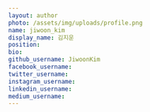 ```yaml
---
layout: author
photo: /assets/img/uploads/profile.png
name: jiwoon_kim
display_name: 김지운
position: 
bio: 
github_username: JiwoonKim
facebook_username: 
twitter_username: 
instagram_username: 
linkedin_username: 
medium_username:
---
```

